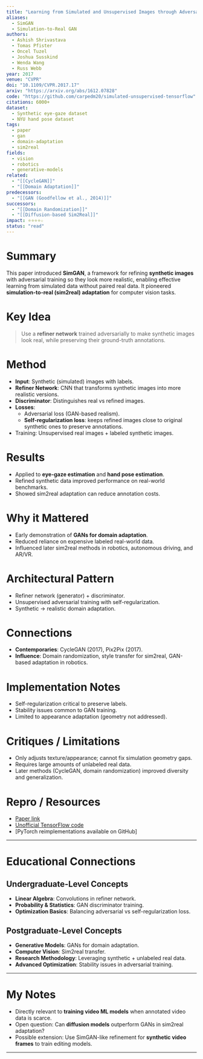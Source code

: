 ```yaml
---
title: "Learning from Simulated and Unsupervised Images through Adversarial Training (2017)"
aliases: 
  - SimGAN
  - Simulation-to-Real GAN
authors:
  - Ashish Shrivastava
  - Tomas Pfister
  - Oncel Tuzel
  - Joshua Susskind
  - Wenda Wang
  - Russ Webb
year: 2017
venue: "CVPR"
doi: "10.1109/CVPR.2017.17"
arxiv: "https://arxiv.org/abs/1612.07828"
code: "https://github.com/carpedm20/simulated-unsupervised-tensorflow" # unofficial
citations: 6000+
dataset:
  - Synthetic eye-gaze dataset
  - NYU hand pose dataset
tags:
  - paper
  - gan
  - domain-adaptation
  - sim2real
fields:
  - vision
  - robotics
  - generative-models
related:
  - "[[CycleGAN]]"
  - "[[Domain Adaptation]]"
predecessors:
  - "[[GAN (Goodfellow et al., 2014)]]"
successors:
  - "[[Domain Randomization]]"
  - "[[Diffusion-based Sim2Real]]"
impact: ⭐⭐⭐⭐☆
status: "read"
---
```


# Summary
This paper introduced **SimGAN**, a framework for refining **synthetic images** with adversarial training so they look more realistic, enabling effective learning from simulated data without paired real data. It pioneered **simulation-to-real (sim2real) adaptation** for computer vision tasks.

# Key Idea
> Use a **refiner network** trained adversarially to make synthetic images look real, while preserving their ground-truth annotations.

# Method
- **Input**: Synthetic (simulated) images with labels.  
- **Refiner Network**: CNN that transforms synthetic images into more realistic versions.  
- **Discriminator**: Distinguishes real vs refined images.  
- **Losses**:  
  - Adversarial loss (GAN-based realism).  
  - **Self-regularization loss**: keeps refined images close to original synthetic ones to preserve annotations.  
- Training: Unsupervised real images + labeled synthetic images.  

# Results
- Applied to **eye-gaze estimation** and **hand pose estimation**.  
- Refined synthetic data improved performance on real-world benchmarks.  
- Showed sim2real adaptation can reduce annotation costs.  

# Why it Mattered
- Early demonstration of **GANs for domain adaptation**.  
- Reduced reliance on expensive labeled real-world data.  
- Influenced later sim2real methods in robotics, autonomous driving, and AR/VR.  

# Architectural Pattern
- Refiner network (generator) + discriminator.  
- Unsupervised adversarial training with self-regularization.  
- Synthetic → realistic domain adaptation.  

# Connections
- **Contemporaries**: CycleGAN (2017), Pix2Pix (2017).  
- **Influence**: Domain randomization, style transfer for sim2real, GAN-based adaptation in robotics.  

# Implementation Notes
- Self-regularization critical to preserve labels.  
- Stability issues common to GAN training.  
- Limited to appearance adaptation (geometry not addressed).  

# Critiques / Limitations
- Only adjusts texture/appearance; cannot fix simulation geometry gaps.  
- Requires large amounts of unlabeled real data.  
- Later methods (CycleGAN, domain randomization) improved diversity and generalization.  

# Repro / Resources
- [Paper link](https://arxiv.org/abs/1612.07828)  
- [Unofficial TensorFlow code](https://github.com/carpedm20/simulated-unsupervised-tensorflow)  
- [PyTorch reimplementations available on GitHub]  

---

# Educational Connections

## Undergraduate-Level Concepts
- **Linear Algebra**: Convolutions in refiner network.  
- **Probability & Statistics**: GAN discriminator training.  
- **Optimization Basics**: Balancing adversarial vs self-regularization loss.  

## Postgraduate-Level Concepts
- **Generative Models**: GANs for domain adaptation.  
- **Computer Vision**: Sim2real transfer.  
- **Research Methodology**: Leveraging synthetic + unlabeled real data.  
- **Advanced Optimization**: Stability issues in adversarial training.  

---

# My Notes
- Directly relevant to **training video ML models** when annotated video data is scarce.  
- Open question: Can **diffusion models** outperform GANs in sim2real adaptation?  
- Possible extension: Use SimGAN-like refinement for **synthetic video frames** to train editing models.  

---
